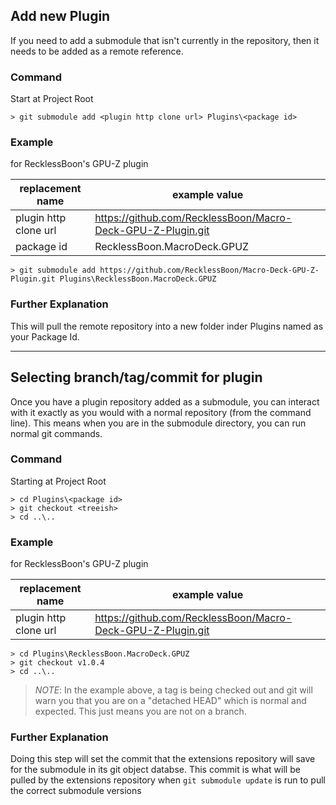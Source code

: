 ## Add new Plugin ##
If you need to add a submodule that isn't currently
in the repository, then it needs to be added as a remote
reference.

### Command ###
Start at Project Root
```
> git submodule add <plugin http clone url> Plugins\<package id>
```

### Example ####
for RecklessBoon's GPU-Z plugin

| replacement name      | example value
| --------------------- | ----------------------------------------------------------- |
| plugin http clone url | https://github.com/RecklessBoon/Macro-Deck-GPU-Z-Plugin.git |
| package id            | RecklessBoon.MacroDeck.GPUZ                                 |
```
> git submodule add https://github.com/RecklessBoon/Macro-Deck-GPU-Z-Plugin.git Plugins\RecklessBoon.MacroDeck.GPUZ
```

### Further Explanation ###
This will pull the remote repository into a new folder inder Plugins named as your Package Id.

--------

## Selecting branch/tag/commit for plugin ##
Once you have a plugin repository added as a submodule, 
you can interact with it exactly as you would with a normal
repository (from the command line). This means when you 
are in the submodule directory, you can run normal git
commands.

### Command ###
Starting at Project Root
```
> cd Plugins\<package id>
> git checkout <treeish>
> cd ..\..
```

### Example ###
for RecklessBoon's GPU-Z plugin

| replacement name      | example value
| --------------------- | ----------------------------------------------------------- |
| plugin http clone url | https://github.com/RecklessBoon/Macro-Deck-GPU-Z-Plugin.git | 
```
> cd Plugins\RecklessBoon.MacroDeck.GPUZ
> git checkout v1.0.4
> cd ..\..
```

> *NOTE*: In the example above, a tag is being checked out
and git will warn you that you are on a "detached HEAD" which
is normal and expected. This just means you are not on a branch.

### Further Explanation ###
Doing this step will set the commit that the extensions
repository will save for the submodule in its git
object databse. This commit is what will be pulled by
the extensions repository when `git submodule update` 
is run to pull the correct submodule versions
